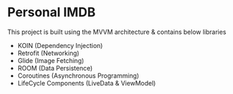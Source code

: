 # Personal IMDB

This project is built using the MVVM architecture & contains below libraries

* KOIN (Dependency Injection)
* Retrofit (Networking)
* Glide (Image Fetching)
* ROOM (Data Persistence)
* Coroutines (Asynchronous Programming)
* LifeCycle Components (LiveData & ViewModel)
